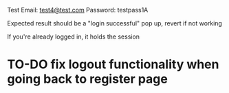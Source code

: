 Test Email: test4@test.com
Password: testpass1A

Expected result should be a "login successful" pop up, revert if not working

If you're already logged in, it holds the session

# TO-DO fix logout functionality when going back to register page